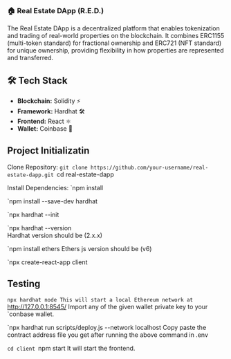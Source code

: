 ### 🏠 Real Estate DApp (R.E.D.)

The Real Estate DApp is a decentralized platform that enables tokenization and trading of real-world properties on the blockchain. It combines ERC1155 (multi-token standard) for fractional ownership and ERC721 (NFT standard) for unique ownership, providing flexibility in how properties are represented and transferred.

## 🛠️ Tech Stack
- **Blockchain:** Solidity ⚡
- **Framework:** Hardhat 🛠️
- **Frontend:** React ⚛️
- **Wallet:** Coinbase 🔑

## Project Initializatin

Clone Repository:
`git clone https://github.com/your-username/real-estate-dapp.git
`cd real-estate-dapp

Install Dependencies:
`npm install

`npm install --save-dev hardhat

`npx hardhat --init

`npx hardhat --version    
Hardhat version should be (2.x.x)

`npm install ethers
Ethers js version should be (v6)

`npx create-react-app client

## Testing

`npx hardhat node
This will start a local Ethereum network at `http://127.0.0.1:8545/
Import any of the given wallet private key to your `conbase wallet.

`npx hardhat run scripts/deploy.js --network localhost
Copy paste the contract address file you get after running the above command in .env

`cd client
`npm start
It will start the frontend.

